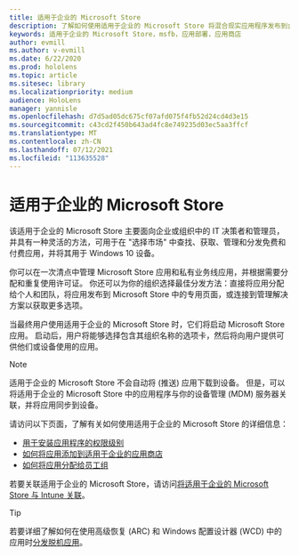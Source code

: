 ```yaml
---
title: 适用于企业的 Microsoft Store
description: 了解如何使用适用于企业的 Microsoft Store 将混合现实应用程序发布到企业。
keywords: 适用于企业的 Microsoft Store，msfb，应用部署，应用商店
author: evmill
ms.author: v-evmill
ms.date: 6/22/2020
ms.prod: hololens
ms.topic: article
ms.sitesec: library
ms.localizationpriority: medium
audience: HoloLens
manager: yannisle
ms.openlocfilehash: d7d5ad05dc675cf07afd075f4fb52d24cd4d3e15
ms.sourcegitcommit: c43cd2f450b643ad4fc8e749235d03ec5aa3ffcf
ms.translationtype: MT
ms.contentlocale: zh-CN
ms.lasthandoff: 07/12/2021
ms.locfileid: "113635528"
---
```

# <a name="microsoft-store-for-business"></a>适用于企业的 Microsoft Store

该适用于企业的 Microsoft Store 主要面向企业或组织中的 IT 决策者和管理员，并具有一种灵活的方法，可用于在 "选择市场" 中查找、获取、管理和分发免费和付费应用，并将其用于 Windows 10 设备。 

你可以在一次清点中管理 Microsoft Store 应用和私有业务线应用，并根据需要分配和重复使用许可证。 你还可以为你的组织选择最佳分发方法：直接将应用分配给个人和团队，将应用发布到 Microsoft Store 中的专用页面，或连接到管理解决方案以获取更多选项。

当最终用户使用适用于企业的 Microsoft Store 时，它们将启动 Microsoft Store 应用。 启动后，用户将能够选择包含其组织名称的选项卡，然后将向用户提供可供他们或设备使用的应用。

> [!Note] 
> 适用于企业的 Microsoft Store 不会自动将 (推送) 应用下载到设备。 但是，可以将适用于企业的 Microsoft Store 中的应用程序与你的设备管理 (MDM) 服务器关联，并将应用同步到设备。

请访问以下页面，了解有关如何使用适用于企业的 Microsoft Store 的详细信息：

* [用于安装应用程序的权限级别](/mem/intune/configuration/device-restrictions-windows-holographic#app-store)
* [如何将应用添加到适用于企业的应用商店](/mem/intune/apps/store-apps-windows)
* [如何将应用分配给员工组](/mem/intune/apps/windows-store-for-business)

若要关联适用于企业的 Microsoft Store，请访问[将适用于企业的 Microsoft Store 与 Intune 关联](/mem/intune/apps/windows-store-for-business#associate-your-microsoft-store-for-business-account-with-intune)。

> [!Tip]
> 若要详细了解如何在使用高级恢复 (ARC) 和 Windows 配置设计器 (WCD) 中的应用时[分发脱机应用](/microsoft-store/distribute-offline-apps)。
